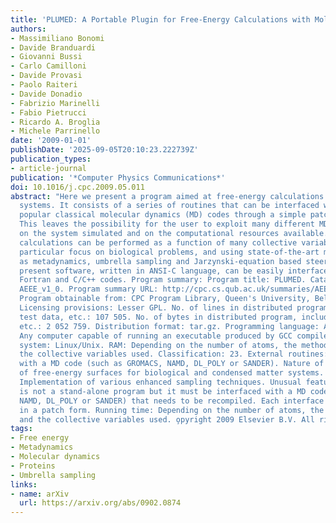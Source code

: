 ```yaml
---
title: 'PLUMED: A Portable Plugin for Free-Energy Calculations with Molecular Dynamics'
authors:
- Massimiliano Bonomi
- Davide Branduardi
- Giovanni Bussi
- Carlo Camilloni
- Davide Provasi
- Paolo Raiteri
- Davide Donadio
- Fabrizio Marinelli
- Fabio Pietrucci
- Ricardo A. Broglia
- Michele Parrinello
date: '2009-01-01'
publishDate: '2025-09-05T20:10:23.222739Z'
publication_types:
- article-journal
publication: '*Computer Physics Communications*'
doi: 10.1016/j.cpc.2009.05.011
abstract: "Here we present a program aimed at free-energy calculations in molecular
  systems. It consists of a series of routines that can be interfaced with the most
  popular classical molecular dynamics (MD) codes through a simple patching procedure.
  This leaves the possibility for the user to exploit many different MD engines depending
  on the system simulated and on the computational resources available. Free-energy
  calculations can be performed as a function of many collective variables, with a
  particular focus on biological problems, and using state-of-the-art methods such
  as metadynamics, umbrella sampling and Jarzynski-equation based steered MD. The
  present software, written in ANSI-C language, can be easily interfaced with both
  Fortran and C/C++ codes. Program summary: Program title: PLUMED. Catalogue identifier:
  AEEE_v1_0. Program summary URL: http://cpc.cs.qub.ac.uk/summaries/AEEE_v1_0.html.
  Program obtainable from: CPC Program Library, Queen's University, Belfast, N. Ireland.
  Licensing provisions: Lesser GPL. No. of lines in distributed program, including
  test data, etc.: 107 505. No. of bytes in distributed program, including test data,
  etc.: 2 052 759. Distribution format: tar.gz. Programming language: ANSI-C. Computer:
  Any computer capable of running an executable produced by GCC compiler. Operating
  system: Linux/Unix. RAM: Depending on the number of atoms, the method chosen and
  the collective variables used. Classification: 23. External routines: Must be interfaced
  with a MD code (such as GROMACS, NAMD, DL_POLY or SANDER). Nature of problem: Calculation
  of free-energy surfaces for biological and condensed matter systems. Solution method:
  Implementation of various enhanced sampling techniques. Unusual features: PLUMED
  is not a stand-alone program but it must be interfaced with a MD code (such as GROMACS,
  NAMD, DL_POLY or SANDER) that needs to be recompiled. Each interface is provided
  in a patch form. Running time: Depending on the number of atoms, the method chosen
  and the collective variables used. o̧pyright 2009 Elsevier B.V. All rights reserved."
tags:
- Free energy
- Metadynamics
- Molecular dynamics
- Proteins
- Umbrella sampling
links:
- name: arXiv
  url: https://arxiv.org/abs/0902.0874
---
```

